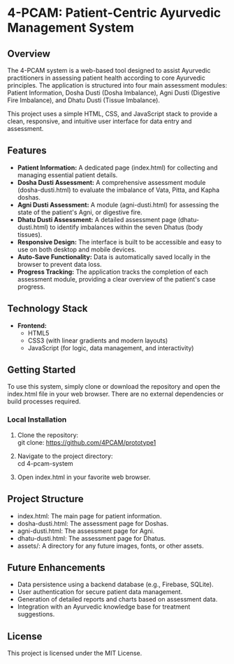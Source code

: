# **4-PCAM: Patient-Centric Ayurvedic Management System**

## **Overview**

The 4-PCAM system is a web-based tool designed to assist Ayurvedic practitioners in assessing patient health according to core Ayurvedic principles. The application is structured into four main assessment modules: Patient Information, Dosha Dusti (Dosha Imbalance), Agni Dusti (Digestive Fire Imbalance), and Dhatu Dusti (Tissue Imbalance).

This project uses a simple HTML, CSS, and JavaScript stack to provide a clean, responsive, and intuitive user interface for data entry and assessment.

## **Features**

* **Patient Information:** A dedicated page (index.html) for collecting and managing essential patient details.  
* **Dosha Dusti Assessment:** A comprehensive assessment module (dosha-dusti.html) to evaluate the imbalance of Vata, Pitta, and Kapha doshas.  
* **Agni Dusti Assessment:** A module (agni-dusti.html) for assessing the state of the patient's Agni, or digestive fire.  
* **Dhatu Dusti Assessment:** A detailed assessment page (dhatu-dusti.html) to identify imbalances within the seven Dhatus (body tissues).  
* **Responsive Design:** The interface is built to be accessible and easy to use on both desktop and mobile devices.  
* **Auto-Save Functionality:** Data is automatically saved locally in the browser to prevent data loss.  
* **Progress Tracking:** The application tracks the completion of each assessment module, providing a clear overview of the patient's case progress.

## **Technology Stack**

* **Frontend:**  
  * HTML5  
  * CSS3 (with linear gradients and modern layouts)  
  * JavaScript (for logic, data management, and interactivity)

## **Getting Started**

To use this system, simply clone or download the repository and open the index.html file in your web browser. There are no external dependencies or build processes required.

### **Local Installation**

1. Clone the repository:  
   git clone: https://github.com/4PCAM/prototype1

2. Navigate to the project directory:  
   cd 4-pcam-system

3. Open index.html in your favorite web browser.

## **Project Structure**

* index.html: The main page for patient information.  
* dosha-dusti.html: The assessment page for Doshas.  
* agni-dusti.html: The assessment page for Agni.  
* dhatu-dusti.html: The assessment page for Dhatus.  
* assets/: A directory for any future images, fonts, or other assets.

## **Future Enhancements**

* Data persistence using a backend database (e.g., Firebase, SQLite).  
* User authentication for secure patient data management.  
* Generation of detailed reports and charts based on assessment data.  
* Integration with an Ayurvedic knowledge base for treatment suggestions.

## **License**

This project is licensed under the MIT License.
